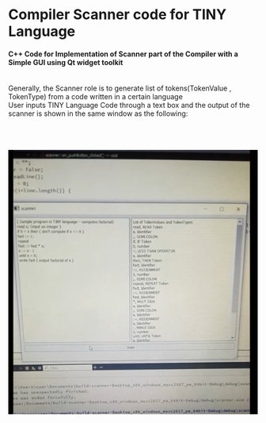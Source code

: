 # Compiler Scanner code for TINY Language
#### C++ Code for Implementation of Scanner part of the Compiler with a Simple GUI using Qt widget toolkit
<br/>
Generally, the Scanner role is to generate list of tokens(TokenValue , TokenType) from a code written in a certain language <br/>
User inputs TINY Language Code through a text box and the output of the scanner is shown in the same window as the following: <br/><br/><br/><br/>

![Alt text](/scanner.PNG?raw=true "2019 update")
